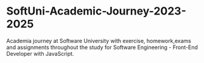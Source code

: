 # SoftUni-Academic-Journey-2023-2025
Academia journey at Software University with exercise, homework,exams and assignments throughout the study for Software Engineering -  Front-End Developer with JavaScript.
